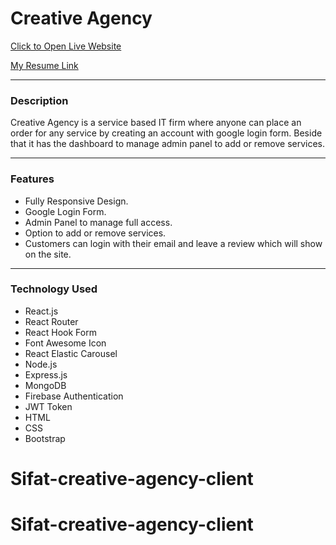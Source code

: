 # Creative Agency
[Click to Open Live Website](https://creative-agency-fire-auth.web.app/)

[My Resume Link](https://drive.google.com/file/d/1meWM7UoEJESJ6m8bS_CE1n9epGYOd_xd/view?usp=sharing)

___
### Description
Creative Agency is a service based IT firm where anyone can place an order for any service by creating an account with google login form. Beside that it has the dashboard to manage admin panel to add or remove services.
___
### Features
- Fully Responsive Design.
- Google Login Form.
- Admin Panel to manage full access.
- Option to add or remove services.
- Customers can login with their email and leave a review which will show on the site.
___

### Technology Used
- React.js
- React Router
- React Hook Form
- Font Awesome Icon
- React Elastic Carousel
- Node.js
- Express.js
- MongoDB
- Firebase Authentication
- JWT Token
- HTML
- CSS
- Bootstrap
# Sifat-creative-agency-client
# Sifat-creative-agency-client
